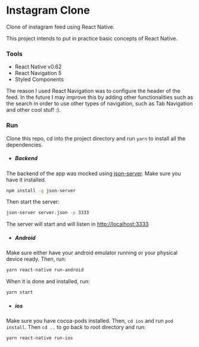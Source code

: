 # Instagram Clone

Clone of instagram feed using React Native.

This project intends to put in practice basic concepts of React Native.

### Tools
  - React Native v0.62
  - React Navigation 5
  - Styled Components

The reason I used React Navigation was to configure the header of the feed. In the future I may improve this by adding other functionalities such as the search in order to use other types of navigation, such as Tab Navigation and other cool stuf! :).

### Run
Clone this repo, cd into the project directory and run ```yarn``` to install all the dependencies.

  - ##### Backend
  The backend of the app was mocked using [json-server](https://github.com/typicode/json-server). Make sure you have it installed.
  ```sh
  npm install -g json-server
  ```
  Then start the server:
  ```sh
  json-server server.json -p 3333
  ```
  The server will start and will listen in [http://localhost:3333](http://localhost:3333)

  - ##### Android
  Make sure either have your android emulator running or your physical device ready. Then, run:
  ```sh
  yarn react-native run-android
  ```
  When it is done and installed, run:
  ```sh
  yarn start
  ```

  - ##### ios
  Make sure you have cocoa-pods installed. Then, ```cd ios``` and run ```pod install```. Then ```cd ..``` to go back to root directory and run:
  ```sh
  yarn react-native run-ios
  ```

